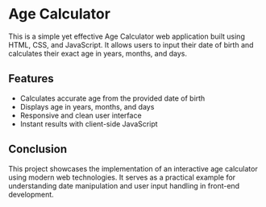 # Age Calculator

This is a simple yet effective Age Calculator web application built using HTML, CSS, and JavaScript. It allows users to input their date of birth and calculates their exact age in years, months, and days.

## Features
  
  - Calculates accurate age from the provided date of birth
  - Displays age in years, months, and days
  - Responsive and clean user interface
  - Instant results with client-side JavaScript

## Conclusion

This project showcases the implementation of an interactive age calculator using modern web technologies.
It serves as a practical example for understanding date manipulation and user input handling in front-end development.
